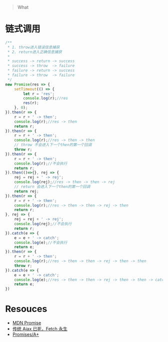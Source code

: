 > What

# 链式调用
```js
/**
 * 1. throw进入错误信息捕获
 * 2. return进入正确信息捕获
 * 
 * success -> return -> success
 * success -> throw  -> failure
 * failure -> return -> success
 * failure -> throw  -> failure
 */
new Promise(res => {
    setTimeout(() => {
        let r = 'res';
        console.log(r);//res
        res(r);
    }, 0);
}).then(r => {
    r = r + ' -> then';
    console.log(r);//res -> then
    return r;
}).then(r => {
    r = r + ' -> then';
    console.log(r);//res -> then -> then
    // throw 不会进入下一个then的第一个回调
    throw r;
}).then(r => {
    r = r + ' -> then';
    console.log(r);//不会执行
    return r;
}).then(()=>{}, rej => {
    rej = rej + ' -> rej';
    console.log(rej);//res -> then -> then -> rej
    // return 会进入下一个then的第一个回调
    return rej;
}).then(r => {
    r = r + ' -> then';
    console.log(r);//res -> then -> then -> rej -> then
    return r;
}, rej => {
    rej = rej + ' -> rej';
    console.log(rej);//不会执行
    return r;
}).catch(e => {
    e = e + ' -> catch';
    console.log(e);//不会执行
    return e;
}).then(r => {
    r = r + ' -> then';
    console.log(r);//res -> then -> then -> rej -> then -> then
    throw r;
}).catch(e => {
    e = e + ' -> catch';
    console.log(e);//res -> then -> then -> rej -> then -> then -> catch
    return e;
})
```

# Resouces
* [MDN Promise](https://developer.mozilla.org/zh-CN/docs/Web/JavaScript/Reference/Global_Objects/Promise)
* [传统 Ajax 已死，Fetch 永生](https://github.com/camsong/blog/issues/2)
* [Promises/A+](https://promisesaplus.com/)